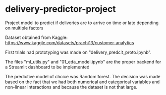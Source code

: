 # delivery-predictor-project
Project model to predict if deliveries are to arrive on time or late depending on multiple factors

Dataset obtained from Kaggle:
https://www.kaggle.com/datasets/prachi13/customer-analytics

First trials nad prototyping was made on "delivery_predcit_proto.ipynb".

The files "ml_utils.py" and "01_eda_model.ipynb" are the proper backend for a Streamlit dashboard to be implemented

The predictive model of choice was Random forest. The decision was made based on the fact that we had both numerical and categorical variables and non-linear interactions and because the dataset is not that large. 

